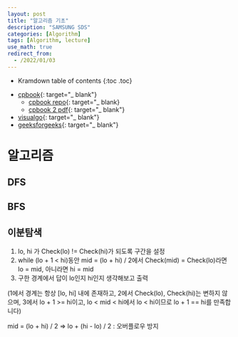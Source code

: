 ```yaml
---
layout: post
title: "알고리즘 기초"
description: "SAMSUNG SDS"
categories: [Algorithm]
tags: [Algorithm, lecture]
use_math: true
redirect_from:
  - /2022/01/03
---
```


* Kramdown table of contents
{:toc .toc} 

- [cpbook](https://cpbook.net/){: target="_ blank"} 
  - [cpbook repo](https://github.com/stevenhalim/cpbook-code){: target="_ blank}  
  - [cpbook 2 pdf](https://www.comp.nus.edu.sg/~stevenha/myteaching/competitive_programming/cp2.pdf){: target="_ blank"}
- [visualgo](https://visualgo.net/en){: target="_ blank"}
- [geeksforgeeks](https://www.geeksforgeeks.org/){: target="_ blank"}


# 알고리즘

## DFS

## BFS

## 

## 이분탐색

1. lo, hi 가 Check(lo) != Check(hi)가 되도록 구간을 설정
2. while (lo + 1 < hi)동안 mid = (lo + hi) / 2에서 Check(mid) = Check(lo)라면 lo = mid, 아니라면 hi = mid
3. 구한 경계에서 답이 lo인지 hi인지 생각해보고 출력

(1에서 경계는 항상 [lo, hi] 내에 존재하고, 2에서 Check(lo), Check(hi)는 변하지 않으며, 3에서 lo + 1 >= hi이고, lo < mid < hi에서 lo < hi이므로 lo + 1 == hi를 만족합니다)

mid = (lo + hi) / 2 => lo + (hi - lo) / 2  : 오버플로우 방지
